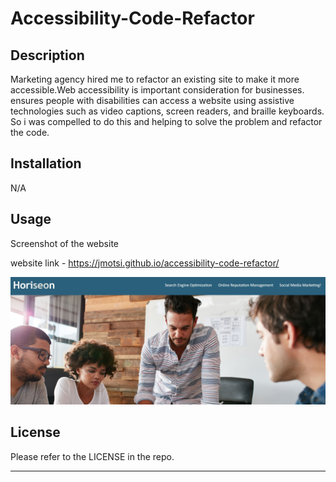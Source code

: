 # Accessibility-Code-Refactor

## Description

Marketing agency hired me to refactor an existing site to make it more accessible.Web accessibility is important consideration for businesses. ensures people with disabilities can access a website using assistive technologies such as video captions, screen readers, and braille keyboards. So i was compelled to do this and helping to solve the problem and refactor the code.

## Installation

N/A

## Usage

Screenshot of the website

website link - https://jmotsi.github.io/accessibility-code-refactor/

![Screenshot](https://raw.githubusercontent.com/Jmotsi/accessibility-code-refactor/main/assets/images/horiseon.JPG)

## License

Please refer to the LICENSE in the repo.

---
